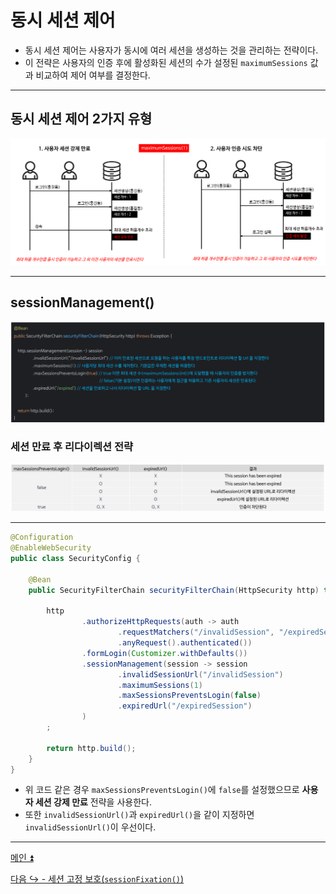 # 동시 세션 제어

- 동시 세션 제어는 사용자가 동시에 여러 세션을 생성하는 것을 관리하는 전략이다.
- 이 전략은 사용자의 인증 후에 활성화된 세션의 수가 설정된 `maximumSessions` 값과 비교하여 제어 여부를 결정한다.

---

## 동시 세션 제어 2가지 유형

![img.png](image/img.png)

---

## sessionManagement()

![img_1.png](image/img_1.png)

### 세션 만료 후 리다이렉션 전략

![img_2.png](image/img_2.png)

---

```java
@Configuration
@EnableWebSecurity
public class SecurityConfig {

    @Bean
    public SecurityFilterChain securityFilterChain(HttpSecurity http) throws Exception {

        http
                .authorizeHttpRequests(auth -> auth
                        .requestMatchers("/invalidSession", "/expiredSession").permitAll()
                        .anyRequest().authenticated())
                .formLogin(Customizer.withDefaults())
                .sessionManagement(session -> session
                        .invalidSessionUrl("/invalidSession")
                        .maximumSessions(1)
                        .maxSessionsPreventsLogin(false)
                        .expiredUrl("/expiredSession")
                )
        ;

        return http.build();
    }
}
```

- 위 코드 같은 경우 `maxSessionsPreventsLogin()`에 `false`를 설정했으므로 **사용자 세션 강제 만료** 전략을 사용한다.
- 또한 `invalidSessionUrl()`과 `expiredUrl()`을 같이 지정하면 `invalidSessionUrl()`이 우선이다.

---

[메인 ⏫](https://github.com/genesis12345678/TIL/blob/main/Spring/security/main.md)

[다음 ↪️ - 세션 고정 보호(`sessionFixation()`)](https://github.com/genesis12345678/TIL/blob/main/Spring/security/SessionManagement/SessionFixation.md)